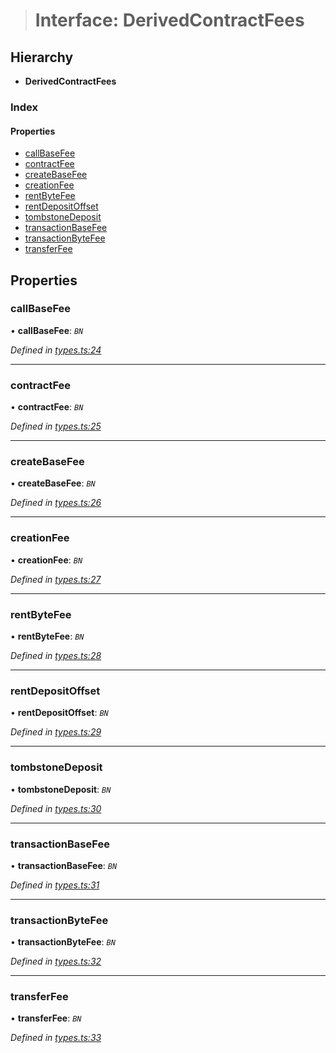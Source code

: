 > # Interface: DerivedContractFees

## Hierarchy

* **DerivedContractFees**

### Index

#### Properties

* [callBaseFee](_types_.derivedcontractfees.md#callbasefee)
* [contractFee](_types_.derivedcontractfees.md#contractfee)
* [createBaseFee](_types_.derivedcontractfees.md#createbasefee)
* [creationFee](_types_.derivedcontractfees.md#creationfee)
* [rentByteFee](_types_.derivedcontractfees.md#rentbytefee)
* [rentDepositOffset](_types_.derivedcontractfees.md#rentdepositoffset)
* [tombstoneDeposit](_types_.derivedcontractfees.md#tombstonedeposit)
* [transactionBaseFee](_types_.derivedcontractfees.md#transactionbasefee)
* [transactionByteFee](_types_.derivedcontractfees.md#transactionbytefee)
* [transferFee](_types_.derivedcontractfees.md#transferfee)

## Properties

###  callBaseFee

• **callBaseFee**: *`BN`*

*Defined in [types.ts:24](https://github.com/polkadot-js/api/blob/6b0ad95/packages/api-derive/src/types.ts#L24)*

___

###  contractFee

• **contractFee**: *`BN`*

*Defined in [types.ts:25](https://github.com/polkadot-js/api/blob/6b0ad95/packages/api-derive/src/types.ts#L25)*

___

###  createBaseFee

• **createBaseFee**: *`BN`*

*Defined in [types.ts:26](https://github.com/polkadot-js/api/blob/6b0ad95/packages/api-derive/src/types.ts#L26)*

___

###  creationFee

• **creationFee**: *`BN`*

*Defined in [types.ts:27](https://github.com/polkadot-js/api/blob/6b0ad95/packages/api-derive/src/types.ts#L27)*

___

###  rentByteFee

• **rentByteFee**: *`BN`*

*Defined in [types.ts:28](https://github.com/polkadot-js/api/blob/6b0ad95/packages/api-derive/src/types.ts#L28)*

___

###  rentDepositOffset

• **rentDepositOffset**: *`BN`*

*Defined in [types.ts:29](https://github.com/polkadot-js/api/blob/6b0ad95/packages/api-derive/src/types.ts#L29)*

___

###  tombstoneDeposit

• **tombstoneDeposit**: *`BN`*

*Defined in [types.ts:30](https://github.com/polkadot-js/api/blob/6b0ad95/packages/api-derive/src/types.ts#L30)*

___

###  transactionBaseFee

• **transactionBaseFee**: *`BN`*

*Defined in [types.ts:31](https://github.com/polkadot-js/api/blob/6b0ad95/packages/api-derive/src/types.ts#L31)*

___

###  transactionByteFee

• **transactionByteFee**: *`BN`*

*Defined in [types.ts:32](https://github.com/polkadot-js/api/blob/6b0ad95/packages/api-derive/src/types.ts#L32)*

___

###  transferFee

• **transferFee**: *`BN`*

*Defined in [types.ts:33](https://github.com/polkadot-js/api/blob/6b0ad95/packages/api-derive/src/types.ts#L33)*